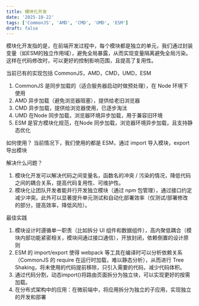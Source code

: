 ```yaml
---
title: 模块化开发
date: '2025-10-22'
tags: ['CommonJS', 'AMD', 'CMD', 'UMD', 'ESM']
draft: false
---
```


模块化开发指的是，在前端开发过程中，每个模块都是独立的单元，我们通过封装变量（如ESM的独立作用域），避免全局暴露，从而实现变量隔离避免全局污染。这样在代码修改时，可以更好的控制影响范围，且提高了复用性。

当前已有的实现包括 CommonJS，AMD，CMD，UMD，ESM

1. CommonJS 是同步加载的（适合服务器启动时做预处理），在 Node 环境下使用
2. AMD 异步加载（避免浏览器阻塞），提供给老旧浏览器
3. CMD 异步加载，提供给浏览器使用，已逐步淘汰
4. UMD 在Node 同步加载，浏览器环境异步加载，用于兼容旧环境
5. ESM 是官方模块化规范，在Node 同步加载，浏览器环境异步加载，且支持静态优化

如何使用？
当前情况下，我们使用的都是 ESM，通过 import 导入模块，export 导出模块

解决什么问题？

1. 模块化开发可以解决代码之间变量名，函数名的冲突 / 污染的情况，降低代码之间的耦合关系，提高代码复用性、可维护性。
2. 模块化让团队开发者能并行开发独立模块（通过 npm 包管理），通过接口约定减少冲突。此外可以显著提升单元测试和自动化部署效率（仅测试/部署修改的部分，提高效率，降低风险）。

最佳实践

1. 模块设计时遵循单一职责（比如拆分 UI 组件和数据组件），高内聚低耦合（模块内部功能紧密相关，模块间通过接口通信），开放封闭，依赖倒置的设计原则
2. ESM 的 import/export 使得 webpack 等工具在编译时可以分析依赖关系（CommonJS 的 require 在运行时加载，难以静态分析），从而进行 Tree Shaking，将未使用的代码提前移除，只引入需要的代码，减少代码体积。
3. 通过代码分割，动态import()将路由页面拆分为独立块，可以实现更好的按需加载。
4. 在分布式架构中的应用：在微前端中，将应用拆分为独立的子应用，实现独立的开发和部署
